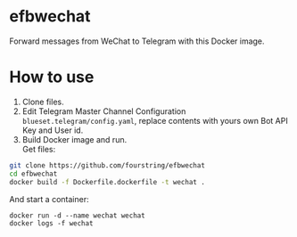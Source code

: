 # efbwechat
Forward messages from WeChat to Telegram with this Docker image.

# How to use
1. Clone files.
2. Edit Telegram Master Channel Configuration `blueset.telegram/config.yaml`, replace contents with yours own Bot API Key and User id.
3. Build Docker image and run.  
Get files:
```bash
git clone https://github.com/fourstring/efbwechat
cd efbwechat
docker build -f Dockerfile.dockerfile -t wechat .
```
And start a container:
```
docker run -d --name wechat wechat
docker logs -f wechat
```
